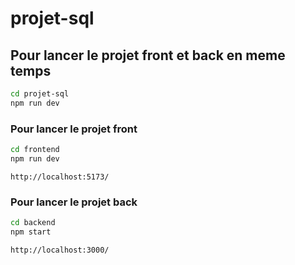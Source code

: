 ﻿# projet-sql

## Pour lancer le projet **front** et **back** en meme temps
```bash
cd projet-sql
npm run dev
```

### Pour lancer le projet **front**
```bash
cd frontend
npm run dev
```
`http://localhost:5173/`

### Pour lancer le projet **back**
```bash
cd backend
npm start
```
`http://localhost:3000/`

